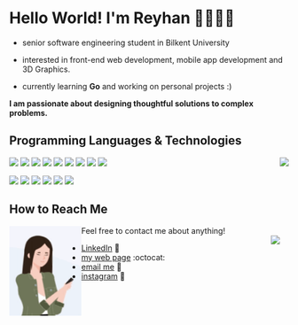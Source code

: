 # Hello World! I'm Reyhan 👩🏻‍💻✨

- senior software engineering student in Bilkent University <br/>


- interested in front-end web development, mobile app development and 3D Graphics. <br/>

- currently learning **Go** and working on personal projects :)

**I am passionate about designing thoughtful solutions to complex problems.**

## Programming Languages & Technologies
   <img align="right" height="150px" src= "https://github-readme-stats.vercel.app/api/top-langs/?username=reyhan-1&&layout=compact&langs_count=6show_icons=true&theme=nightowl"/> 

 <img src = 'https://github.com/MarikIshtar007/MarikIshtar007/blob/master/images/bootstrap.svg' width='33'/> <img src = 'https://github.com/MarikIshtar007/MarikIshtar007/blob/master/images/c-original.svg' width='30'/> <img src = 'https://github.com/MarikIshtar007/MarikIshtar007/blob/master/images/cpp.svg' width='30'/> <img src = 'https://github.com/MarikIshtar007/MarikIshtar007/blob/master/images/python2.png' height='30'/>  <img src = 'https://github.com/MarikIshtar007/MarikIshtar007/blob/master/images/html.svg' width='30'/> <img src = 'https://github.com/MarikIshtar007/MarikIshtar007/blob/master/images/css.svg' width='30'/> <img src = 'https://github.com/MarikIshtar007/MarikIshtar007/blob/master/images/js.svg' width='30'/> <img src = 'https://github.com/MarikIshtar007/MarikIshtar007/blob/master/images/dart.svg' width='33'/> <img src = 'https://github.com/MarikIshtar007/MarikIshtar007/blob/master/images/php.svg' width='40'/>
 
 <img src = 'https://github.com/MarikIshtar007/MarikIshtar007/blob/master/images/sql.svg' width='30'/> <img src = 'https://github.com/MarikIshtar007/MarikIshtar007/blob/master/images/pycharm.svg' width='30'/> <img src = 'https://github.com/MarikIshtar007/MarikIshtar007/blob/master/images/flutter-logo.svg' width='30'/>  <img src = 'https://github.com/MarikIshtar007/MarikIshtar007/blob/master/images/git.svg' width='30'/> <img src = 'https://github.com/MarikIshtar007/MarikIshtar007/blob/master/images/nodejs.svg' width='33'/> <img src = 'https://github.com/MarikIshtar007/MarikIshtar007/blob/master/images/react.svg' width='33'/>

## How to Reach Me 

Feel free to contact me about anything! 
<img align="left" src="avatar.gif" alt="avatar" width='130'> <br/>
    <img align="right"  height="150px" src="https://github-readme-streak-stats.herokuapp.com/?user=reyhan-1&hide_border=false&theme=nightowl"/>
- [LinkedIn](https://www.linkedin.com/in/reyhan-uyanik)  🚀&nbsp;&nbsp;
- [my web page](http://reyhan-1.github.io/)  :octocat:
- [email me](reyhanuyanik@icloud.com) 👋
- [instagram](https://www.instagram.com/uyanikre/)  🎥


<!--

- reyhanuyanik@icloud.com
- [Hackerrank](https://www.hackerrank.com/reyhanu)
**reyhan-1/reyhan-1** is a ✨ _special_ ✨ repository because its `README.md` (this file) appears on your GitHub profile.
![My Top](https://github-readme-stats.vercel.app/api?username=reyhan-1&show_icons=true&theme=radical)


<details>
  <summary><b> My GitHub Statistics</b></summary>
  <br/>
    <p align="center">
       
    </p>
    <p align="center">
        <img height="137px" src="https://github-readme-stats.vercel.app/api?username=reyhan-1&hide_title=true&hide_border=true&show_icons=true&include_all_commits=true&count_private=true&line_height=21&theme=nightowl" /> 
    </p>
</details>



Here are some ideas to get you started:

- 🔭 I’m currently working on ...
- 🌱 I’m currently learning ...
- 👯 I’m looking to collaborate on ...
- 🤔 I’m looking for help with ...
- 💬 Ask me about ...
- 📫 How to reach me: ...
- 😄 Pronouns: ...
- ⚡ Fun fact: ...

<a href="https://github.com/reyhan-1/reyhan-1">
  <img src="https://github-readme-stats.vercel.app/api?username=reyhan-1&show_icons=true&line_height=27&count_private=true&title_color=ffffff&text_color=c9cacc&icon_color=2bbc8a&bg_color=1d1f21" alt="Reyhan's GitHub Stats" />
</a>
-->

